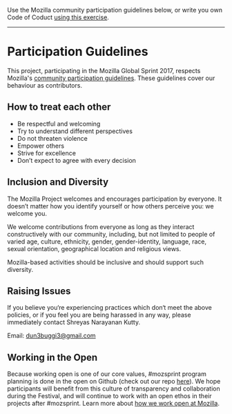 Use the Mozilla community participation guidelines below, or write you own Code of Coduct [using this exercise](https://mozilla.github.io/open-leadership-training-series/articles/building-communities-of-contributors/write-contributor-guidelines/).

---

<!--- MOZILLA COMMUNITY PARTICIPATION GUIDLINES --->
# Participation Guidelines

This project, participating in the  Mozilla Global Sprint 2017, respects Mozilla's [community participation guidelines](https://www.mozilla.org/en-US/about/governance/policies/participation/). These guidelines cover our behaviour as contributors. 

## How to treat each other

* Be respectful and welcoming
* Try to understand different perspectives
* Do not threaten violence
* Empower others
* Strive for excellence
* Don’t expect to agree with every decision

## Inclusion and Diversity

The Mozilla Project welcomes and encourages participation by everyone. It doesn’t matter how you identify yourself or how others perceive you: we welcome you.

We welcome contributions from everyone as long as they interact constructively with our community, including, but not limited to people of varied age, culture, ethnicity, gender, gender-identity, language, race, sexual orientation, geographical location and religious views.

Mozilla-based activities should be inclusive and should support such diversity.

## Raising Issues

If you believe you‘re experiencing practices which don‘t meet the above policies, or if you feel you are being harassed in any way, please immediately contact Shreyas Narayanan Kutty.

Email: dun3buggi3@gmail.com 

## Working in the Open

Because working open is one of our core values, #mozsprint program planning is done in the open on Github (check out our repo [here](https://github.com/mozilla/global-sprint)). We hope participants will benefit from this culture of transparency and collaboration during the Festival, and will continue to work with an open ethos in their projects after #mozsprint. Learn more about [how we work open at Mozilla](https://wiki.mozilla.org/Working_open).
<!--- END MOZILLA COMMUNITY PARTICIPATION GUIDLINES --->
